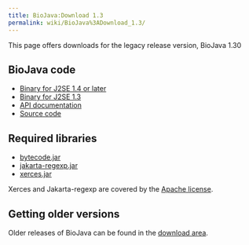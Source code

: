 ```yaml
---
title: BioJava:Download 1.3
permalink: wiki/BioJava%3ADownload_1.3/
---
```


This page offers downloads for the legacy release version, BioJava 1.30

BioJava code
------------

-   [Binary for J2SE 1.4 or
    later](http://www.biojava.org/download/binaries/biojava-1.30-jdk14.jar)
-   [Binary for J2SE
    1.3](http://www.biojava.org/download/binaries/biojava-1.30-jdk13.jar)
-   [API
    documentation](http://www.biojava.org/download/docs/biojava-docs-1.30.tar.gz)
-   [Source
    code](http://www.biojava.org/download/source/biojava-1.30.tar.gz)

Required libraries
------------------

-   [bytecode.jar](http://www.biojava.org/download/binaries/bytecode-0.91.jar)
-   [jakarta-regexp.jar](http://www.biojava.org/download/binaries/jakarta-regexp.jar)
-   [xerces.jar](http://www.biojava.org/download/binaries/xerces.jar)

Xerces and Jakarta-regexp are covered by the [Apache
license](http://www.biojava.org/download/binaries/LICENCE.XERCES).

Getting older versions
----------------------

Older releases of BioJava can be found in the [download
area](http://www.biojava.org/download/).
